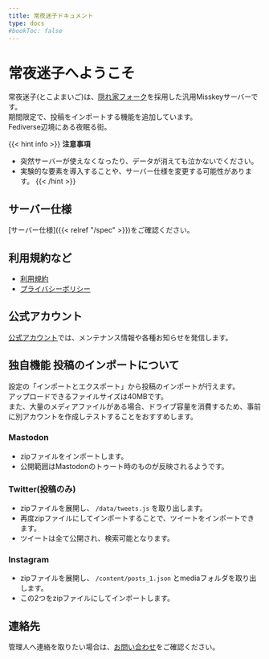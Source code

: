 ```yaml
---
title: 常夜迷子ドキュメント
type: docs
#bookToc: false
---
```


# 常夜迷子へようこそ

常夜迷子(とこよまいご)は、[隠れ家フォーク](https://github.com/hideki0403/kakurega.app/blob/dev-kakurega/docs/difference.md)を採用した汎用Misskeyサーバーです。  
期間限定で、投稿をインポートする機能を追加しています。  
Fediverse辺境にある夜眠る街。  

{{< hint info >}} **注意事項**  
- 突然サーバーが使えなくなったり、データが消えても泣かないでください。
- 実験的な要素を導入することや、サーバー仕様を変更する可能性があります。
 {{< /hint >}}

## サーバー仕様

[サーバー仕様]({{< relref "/spec" >}})をご確認ください。

## 利用規約など

- [利用規約](/rule)
- [プライバシーポリシー](/privacy)

## 公式アカウント

[公式アカウント](https://misskey.city/@admin)では、メンテナンス情報や各種お知らせを発信します。  

## 独自機能 投稿のインポートについて

設定の「インポートとエクスポート」から投稿のインポートが行えます。  
アップロードできるファイルサイズは40MBです。  
また、大量のメディアファイルがある場合、ドライブ容量を消費するため、事前に別アカウントを作成しテストすることをおすすめします。

### Mastodon

- zipファイルをインポートします。
- 公開範囲はMastodonのトゥート時のものが反映されるようです。

### Twitter(投稿のみ)

- zipファイルを展開し、 `/data/tweets.js` を取り出します。
- 再度zipファイルにしてインポートすることで、ツイートをインポートできます。
- ツイートは全て公開され、検索可能となります。

### Instagram

- zipファイルを展開し、 `/content/posts_1.json` とmediaフォルダを取り出します。
- この2つをzipファイルにしてインポートします。

## 連絡先

管理人へ連絡を取りたい場合は、[お問い合わせ](/contact)をご確認ください。